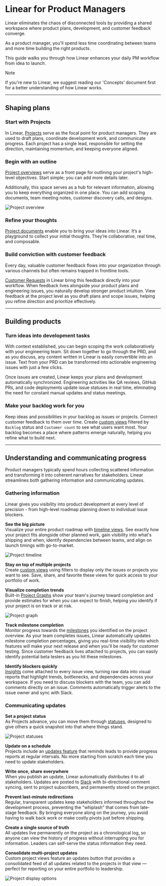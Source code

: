 # Linear for Product Managers

Linear eliminates the chaos of disconnected tools by providing a shared workspace where product plans, development, and customer feedback converge.

As a product manager, you'll spend less time coordinating between teams and more time building the right products.

This guide walks you through how Linear enhances your daily PM workflow from idea to launch.

> [!NOTE]
> If you're new to Linear, we suggest reading our 'Concepts' document first for a better understanding of how Linear works.

---

## Shaping plans

### Start with Projects

In Linear, [Projects](https://linear.app/docs/projects) serve as the focal point for product managers. They are used to draft plans, coordinate development work, and communicate progress. Each project has a single lead, responsible for setting the direction, maintaining momentum, and keeping everyone aligned.

### Begin with an outline

[Project overviews](https://linear.app/docs/project-overview) serve as a front page for outlining your project's high-level objectives. Start simple; you can add more details later.

Additionally, this space serves as a hub for relevant information, allowing you to keep everything organized in one place. You can add scoping documents, team meeting notes, customer discovery calls, and designs.

![Project overview](https://webassets.linear.app/images/ornj730p/production/47f6b4bd202b3ea0a0593ae5f6fd648403df8b39-1600x1558.png?q=95&auto=format&dpr=2)

### Refine your thoughts

[Project documents](https://linear.app/docs/project-documents) enable you to bring your ideas into Linear. It’s a playground to collect your initial thoughts. They’re collaborative, real time, and composable.

### Build conviction with customer feedback

Every day, valuable customer feedback flows into your organization through various channels but often remains trapped in frontline tools.

[Customer Requests](https://linear.app/docs/customer-requests) in Linear bring this feedback directly into your workflow. When feedback lives alongside your product plans and engineering issues, you naturally develop stronger product intuition. View feedback at the project level as you draft plans and scope issues, helping you refine direction and prioritize effectively.

---

## Building products

### Turn ideas into development tasks

With context established, you can begin scoping the work collaboratively with your engineering team. Sit down together to go through the PRD, and as you discuss, any content written in Linear is easily convertible into an issue. Text from your PRD can be transformed into actionable engineering issues with just a few clicks.

Once issues are created, Linear keeps your plans and development automatically synchronized. Engineering activities like QA reviews, GitHub PRs, and code deployments update issue statuses in real time, eliminating the need for constant manual updates and status meetings.

### Make your backlog work for you

Keep ideas and possibilities in your backlog as issues or projects. Connect customer feedback to them over time. Create [custom views](https://linear.app/docs/custom-views) filtered by `Backlog` status and `Customer count` to see what users want most. Your backlog becomes a place where patterns emerge naturally, helping you refine what to build next.

---

## Understanding and communicating progress

Product managers typically spend hours collecting scattered information and transforming it into coherent narratives for stakeholders. Linear streamlines both gathering information and communicating updates.

### Gathering information

Linear gives you visibility into product development at every level of precision - from high-level roadmap planning down to individual issue blockers.

**See the big picture**  
Visualize your entire product roadmap with [timeline views](https://linear.app/docs/timeline). See exactly how your project fits alongside other planned work, gain visibility into what's shipping and when, identify dependencies between teams, and align on launch timings with go-to-market.

![Project timeline](https://webassets.linear.app/images/ornj730p/production/6a5478c3bc2de4eae7b848954548c9ddb2b0f53c-4460x2868.png?q=95&auto=format&dpr=2)

**Stay on top of multiple projects**  
Create [custom views](https://linear.app/docs/custom-views) using filters to display only the issues or projects you want to see. Save, share, and favorite these views for quick access to your portfolio of work.

**Visualize completion trends**  
Built-in [Project Graphs](https://linear.app/docs/project-graph) show your team's journey toward completion and provide estimates for when you can expect to finish, helping you identify if your project is on track or at risk.

![Project graph](https://webassets.linear.app/images/ornj730p/production/1583151e675c8ebcd8b2fd926362a15f4f407ea7-2880x1928.tif?q=95&auto=format&dpr=2)

**Track milestone completion**  
Monitor progress towards the [milestones](https://linear.app/docs/project-milestones) you identified on the project overview. As your team completes issues, Linear automatically updates milestone completion percentages, giving you real-time visibility into which features will make your next release and when you'll be ready for customer testing. Since customer feedback lives attached to projects, you can easily identify potential beta testers as you hit these milestones.

**Identify blockers quickly**  
[Insights](https://linear.app/docs/insights) come attached to every issue view, turning raw data into visual reports that highlight trends, bottlenecks, and dependencies across your workspace. If you need to discuss blockers with the team, you can add comments directly on an issue. Comments automatically trigger alerts to the issue owner and sync with Slack.

### Communicating updates

**Set a project status**  
As Projects advance, you can move them through [statuses](https://linear.app/docs/project-status), designed to give others a quick snapshot into that where things stand.

![Project statuses](https://webassets.linear.app/images/ornj730p/production/42b6cd5957a5374626fbbd7106bf0833e28280f6-3312x1820.tif?q=95&auto=format&dpr=2)

**Update on a schedule**  
Projects include an [updates feature](https://linear.app/docs/project-updates) that reminds leads to provide progress reports at regular intervals. No more starting from scratch each time you need to update stakeholders.

**Write once, share everywhere**  
When you publish an update, Linear automatically distributes it to all stakeholders. Updates are posted to [Slack](https://linear.app/docs/slack) with bi-directional comment syncing, sent to project subscribers, and permanently stored on the project.

**Prevent last-minute redirections**  
Regular, transparent updates keep stakeholders informed throughout the development process, preventing the "whiplash" that comes from late-stage feedback. By bringing everyone along on the journey, you avoid having to walk back work or make costly pivots just before shipping.

**Create a single source of truth**  
All updates live permanently on the project as a chronological log, so anyone can view the history of progress without interrupting you for information. Leaders can self-serve the status information they need.

**Consolidate multi-project updates**  
Custom project views feature an updates button that provides a consolidated feed of all updates related to the projects in that view — perfect for reporting on your entire portfolio to leadership.

![Project display options](https://webassets.linear.app/images/ornj730p/production/1c71fc127aa8f0e3991b34148bf8089b2c6c4ff8-2880x1175.tif?q=95&auto=format&dpr=2)